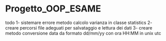 # Progetto_OOP_ESAME


todo
1- sistemare errore metodo calcolo varianza in classe statistics
2- creare percorsi file adeguati per salvataggio e lettura dei dati
3- creare metodo conversione data da formato dd/mm/yy con ora HH:MM in unix utc
